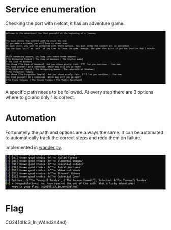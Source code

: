 # Service enumeration

Checking the port with netcat, it has an adventure game.

![](screenshots/1.png)

A specific path needs to be followed. At every step there are 3 options where to go and only 1 is correct.

# Automation

Fortunatelly the path and options are always the same. It can be automated to automatically track the correct steps and redo them on failure.

Implemented in [wander.py](workdir/wander.py).

![](screenshots/2.png)

# Flag

CQ24{4l1c3_In_W4nd3rl4nd}